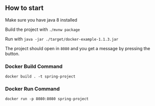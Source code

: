 ## How to start

Make sure you have java 8 installed

Build the project with `./mvnw package`

Run with `java -jar ./target/docker-example-1.1.3.jar`

The project should open in `8080` and you get a message by pressing the button. 

### Docker Build Command

```console
docker build . -t spring-project
```

### Docker Run Command

```console
docker run -p 8080:8080 spring-project
```
